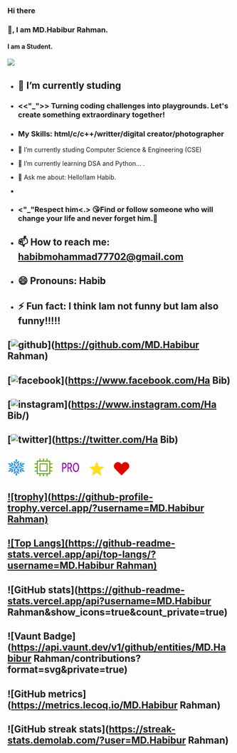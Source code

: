 ### Hi there
###      👋, I am  MD.Habibur Rahman.
#### I am a Student.
![](https://github.com/secrateyourname/MD.Habibur-Rahman/blob/main/anime-style-galaxy-background.jpg)
- ## 🔭 I’m currently studing

- ### <<"_">> Turning coding challenges into playgrounds. Let's create something extraordinary together!

- ### My Skills: html/c/c++/writter/digital creator/photographer

- 🔭 I’m currently studing Computer Science & Engineering (CSE) 
- 🌱 I’m currently learning DSA and Python... .
- 💬 Ask me about: Hello!Iam Habib.
- 
- ### <"_"Respect him<.> 😘Find or follow someone who will change your life and never forget him.🤫
- ## 📫 How to reach me: habibmohammad77702@gmail.com
-  ## 😄 Pronouns: Habib
- ## ⚡ Fun fact: I think Iam not funny but Iam also funny!!!!!


## [<img src='https://cdn.jsdelivr.net/npm/simple-icons@3.0.1/icons/github.svg' alt='github' height='40'>](https://github.com/MD.Habibur Rahman) 
## [<img src='https://cdn.jsdelivr.net/npm/simple-icons@3.0.1/icons/facebook.svg' alt='facebook' height='40'>](https://www.facebook.com/Ha Bib) 
## [<img src='https://cdn.jsdelivr.net/npm/simple-icons@3.0.1/icons/instagram.svg' alt='instagram' height='40'>](https://www.instagram.com/Ha Bib/) 
## [<img src='https://cdn.jsdelivr.net/npm/simple-icons@3.0.1/icons/twitter.svg' alt='twitter' height='40'>](https://twitter.com/Ha Bib)  

## <a href='https://archiveprogram.github.com/'><img src='https://raw.githubusercontent.com/acervenky/animated-github-badges/master/assets/acbadge.gif' width='40' height='40'></a> <a href='https://docs.github.com/en/developers'><img src='https://raw.githubusercontent.com/acervenky/animated-github-badges/master/assets/devbadge.gif' width='40' height='40'></a> <a href='https://github.com/pricing'><img src='https://raw.githubusercontent.com/acervenky/animated-github-badges/master/assets/pro.gif' width='40' height='40'></a> <a href='https://stars.github.com/'><img src='https://raw.githubusercontent.com/acervenky/animated-github-badges/master/assets/starbadge.gif' width='35' height='35'></a> <a href='https://docs.github.com/en/github/supporting-the-open-source-community-with-github-sponsors'><img src='https://raw.githubusercontent.com/acervenky/animated-github-badges/master/assets/sponsorbadge.gif' width='35' height='35'></a> 

## [![trophy](https://github-profile-trophy.vercel.app/?username=MD.Habibur Rahman)](https://github.com/ryo-ma/github-profile-trophy)

## [![Top Langs](https://github-readme-stats.vercel.app/api/top-langs/?username=MD.Habibur Rahman)](https://github.com/anuraghazra/github-readme-stats)

## ![GitHub stats](https://github-readme-stats.vercel.app/api?username=MD.Habibur Rahman&show_icons=true&count_private=true)  

## ![Vaunt Badge](https://api.vaunt.dev/v1/github/entities/MD.Habibur Rahman/contributions?format=svg&private=true)  

## ![GitHub metrics](https://metrics.lecoq.io/MD.Habibur Rahman)  

## ![GitHub streak stats](https://streak-stats.demolab.com/?user=MD.Habibur Rahman)  



